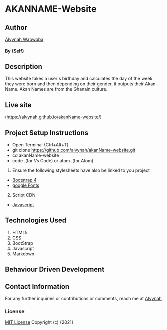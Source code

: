# AKANNAME-Website
## Author
[Alvynah Wabwoba](https://github.com/alvynah)
#### By **{Self}**
## Description
This website takes a user's birthday and calculates the day of the week they were born and then depending on their gender, it outputs their Akan Name. Akan Names are from the Ghanain culture.
## Live site 
 (https://alvynah.github.io/akanName-website/)

## Project Setup Instructions
* Open Terminal {Ctrl+Alt+T}
* git clone https://github.com/alvynah/akanName-website.git
* cd akanName-website
* code .(for Vs Code) or atom .(for Atom)

1. Ensure the following stylesheets have also be linked to you project
* [Bootstrap 4](https://maxcdn.bootstrapcdn.com/bootstrap/4.0.0/css/bootstrap.min.css)
* [google Fonts](https://use.fontawesome.com/releases/v5.5.0/css/all.css)

2. Script CDN
* [Javascript](https://ajax.googleapis.com/ajax/libs/jquery/3.5.1/jquery.min.js)
## Technologies Used
1. HTML5
2. CSS
3. BootStrap
4. Javascript
5. Markdown
## Behaviour Driven Development
## Contact Information
For any further inquiries or contributions or comments, reach me at [Alvynah](juvatalvynah@gmail.com)
### License
 [MIT License](https://github.com/alvynah/akanName-website/blob/master/License) Copyright (c) {2021} 